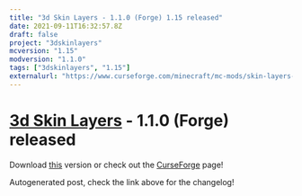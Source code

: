 ```yaml
---
title: "3d Skin Layers - 1.1.0 (Forge) 1.15 released"
date: 2021-09-11T16:32:57.8Z
draft: false
project: "3dskinlayers"
mcversion: "1.15"
modversion: "1.1.0"
tags: ["3dskinlayers", "1.15"]
externalurl: "https://www.curseforge.com/minecraft/mc-mods/skin-layers-3d/files/3456570"
---
```

# [3d Skin Layers](/project/3dskinlayers) - 1.1.0 (Forge) released
Download [this](https://www.curseforge.com/minecraft/mc-mods/skin-layers-3d/files/3456570) version or check out the [CurseForge](https://www.curseforge.com/minecraft/mc-mods/skin-layers-3d) page!

Autogenerated post, check the link above for the changelog!
